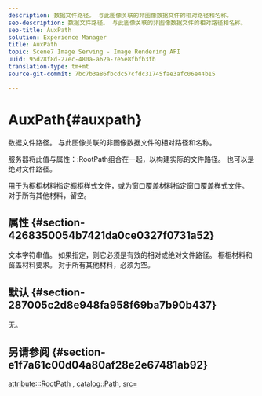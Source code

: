 ```yaml
---
description: 数据文件路径。 与此图像关联的非图像数据文件的相对路径和名称。
seo-description: 数据文件路径。 与此图像关联的非图像数据文件的相对路径和名称。
seo-title: AuxPath
solution: Experience Manager
title: AuxPath
topic: Scene7 Image Serving - Image Rendering API
uuid: 95d28f8d-27ec-480a-a62a-7e5e8fbfb3fb
translation-type: tm+mt
source-git-commit: 7bc7b3a86fbcdc57cfdc31745fae3afc06e44b15

---
```



# AuxPath{#auxpath}

数据文件路径。 与此图像关联的非图像数据文件的相对路径和名称。

服务器将此值与属性：:RootPath组合在一起，以构建实际的文件路径。 也可以是绝对文件路径。

用于为橱柜材料指定橱柜样式文件，或为窗口覆盖材料指定窗口覆盖样式文件。 对于所有其他材料，留空。

## 属性 {#section-4268350054b7421da0ce0327f0731a52}

文本字符串值。 如果指定，则它必须是有效的相对或绝对文件路径。 橱柜材料和窗盖材料要求。 对于所有其他材料，必须为空。

## 默认 {#section-287005c2d8e948fa958f69ba7b90b437}

无。

## 另请参阅 {#section-e1f7a61c00d04a80af28e2e67481ab92}

[attribute:::RootPath](../../../../../ir-api/material-cat/image-rendering-api-ref/c-ir-material-catalog/c-ir-attributes-reference/r-ir-rootpath.md#reference-a4d7c96b62e14fcbad1740c702f160f3) , [catalog::Path](../../../../../ir-api/material-cat/image-rendering-api-ref/c-ir-material-catalog/c-ir-material-data-reference/r-ir-path.md#reference-59ebb624250a4965ad1737578a2ab590), [src=](../../../../../ir-api/http-protocol/image-rendering-api-ref/c-ir-http-protocol-ref/c-ir-http-protocol-command-reference/r-ir-src.md#reference-62c98abad22149d68d405ed6aaff8272)
